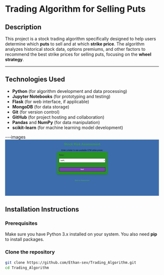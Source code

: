 # Trading Algorithm for Selling Puts

## Description

This project is a stock trading algorithm specifically designed to help users determine which **puts** to sell and at which **strike price**. The algorithm analyzes historical stock data, options premiums, and other factors to recommend the best strike prices for selling puts, focusing on the **wheel strategy**.

---

## Technologies Used

- **Python** (for algorithm development and data processing)
- **Jupyter Notebooks** (for prototyping and testing)
- **Flask** (for web interface, if applicable)
- **MongoDB** (for data storage)
- **Git** (for version control)
- **GitHub** (for project hosting and collaboration)
- **Pandas** and **NumPy** (for data manipulation)
- **scikit-learn** (for machine learning model development)

---images
![Description of Image](images/Screenshot%202025-03-03%20150557.png)

## Installation Instructions

### Prerequisites

Make sure you have Python 3.x installed on your system. You also need **pip** to install packages.

### Clone the repository

```bash
git clone https://github.com/Ethan-sev/Trading_Algorithm.git
cd Trading_Algorithm

